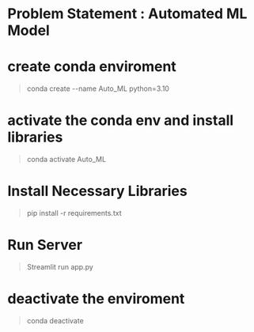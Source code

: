 # Problem Statement : Automated ML Model

# create conda enviroment
> conda create --name Auto_ML python=3.10

# activate the conda env and install libraries 
> conda activate Auto_ML 

# Install Necessary Libraries
>pip install -r requirements.txt

# Run Server
> Streamlit run app.py


# deactivate the enviroment
> conda deactivate 

